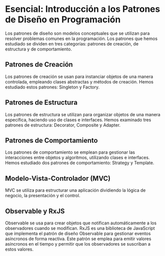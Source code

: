 # Esencial: Introducción a los Patrones de Diseño en Programación

Los patrones de diseño son modelos conceptuales que se utilizan para resolver problemas comunes en la programación. Los patrones que hemos estudiado se dividen en tres categorías: patrones de creación, de estructura y de comportamiento.

## Patrones de Creación

Los patrones de creación se usan para instanciar objetos de una manera controlada, empleando clases abstractas y métodos de creación. Hemos estudiado estos patrones: Singleton y Factory.

## Patrones de Estructura

Los patrones de estructura se utilizan para organizar objetos de una manera específica, haciendo uso de clases e interfaces. Hemos examinado tres patrones de estructura: Decorator, Composite y Adapter.

## Patrones de Comportamiento

Los patrones de comportamiento se emplean para gestionar las interacciones entre objetos y algoritmos, utilizando clases e interfaces. Hemos estudiado dos patrones de comportamiento: Strategy y Template.

## Modelo-Vista-Controlador (MVC)

MVC se utiliza para estructurar una aplicación dividiendo la lógica de negocio, la presentación y el control.

## Observable y RxJS
Observable se usa para crear objetos que notifican automáticamente a los observadores cuando se modifican. RxJS es una biblioteca de JavaScript que implementa el patrón de diseño Observable para gestionar eventos asíncronos de forma reactiva. Este patrón se emplea para emitir valores asíncronos en el tiempo y permitir que los observadores se suscriban a estos valores.